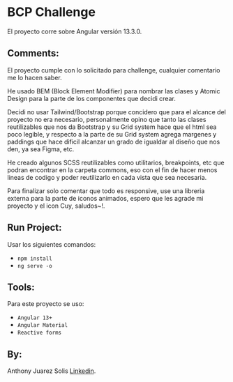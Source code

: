 # BCP Challenge

El proyecto corre sobre Angular versión 13.3.0.

## Comments:

El proyecto cumple con lo solicitado para challenge, cualquier comentario me lo hacen saber.

He usado BEM (Block Element Modifier) para nombrar las clases y Atomic Design para la parte de los componentes que decidi crear.

Decidi no usar Tailwind/Bootstrap porque concidero que para el alcance del proyecto no era necesario,
personalmente opino que tanto las clases reutilizables que nos da Bootstrap y su Grid system hace que el html sea poco legible,
y respecto a la parte de su Grid system agrega margenes y paddings que hace dificil alcanzar un grado de igualdar al diseño que nos den, ya sea Figma, etc.

He creado algunos SCSS reutilizables como utilitarios, breakpoints, etc que podran encontrar en la carpeta commons, eso con el fin de hacer menos lineas de codigo y poder reutilizarlo en cada vista que sea necesaria.

Para finalizar solo comentar que todo es responsive, use una libreria externa para la parte de iconos animados, espero que les agrade mi proyecto y el icon Cuy, saludos~!.

## Run Project:

Usar los siguientes comandos:

- `npm install`
- `ng serve -o`

## Tools:

Para este proyecto se uso:

- `Angular 13+`
- `Angular Material`
- `Reactive forms`

<!-- ## Live Preview: -->

<!-- El proyecto se encuentra desplegado en el siguiente link: [Github Pages](https://anthonyjuarezsolis.github.io/bcp-challenge). -->

## By:

Anthony Juarez Solis [Linkedin](https://www.linkedin.com/in/anthonyjuarez/).
